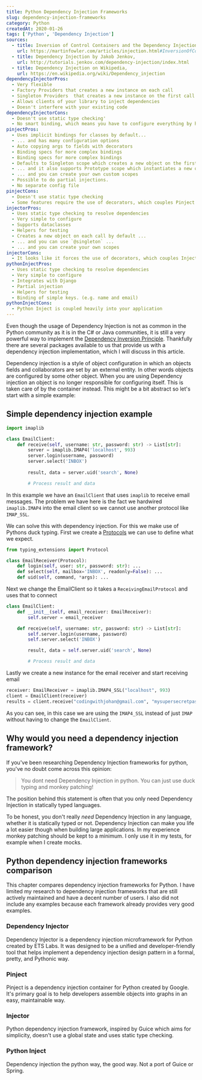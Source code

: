 ```yaml
---
title: Python Dependency Injection Frameworks
slug: dependency-injection-frameworks
category: Python
createdAt: 2020-01-26
tags: ['Python', 'Dependency Injection']
sources:
  - title: Inversion of Control Containers and the Dependency Injection pattern by Martin Fowler,
    url: https://martinfowler.com/articles/injection.html#InversionOfControl
  - title: Dependency Injection by Jakob Jenkov,
    url: http://tutorials.jenkov.com/dependency-injection/index.html
  - title: Dependency Injection on Wikipedia,
    url: https://en.wikipedia.org/wiki/Dependency_injection
dependencyInjectorPros:
  - Very flexible
  - Factory Providers that creates a new instance on each call
  - Singleton Providers  that creates a new instance on the first call and returns that same instance every next call
  - Allows clients of your library to inject dependencies
  - Doesn't interfere with your existing code
dependencyInjectorCons:
  - Doesn't use static type checking'
  - No smart binding, which means you have to configure everything by hand
pinjectPros:
  - Uses implicit bindings for classes by default...
  - ... and has many configuration options
  - Auto copying args to fields with decorators
  - Binding specs for more complex bindings
  - Binding specs for more complex bindings
  - Defaults to Singleton scope which creates a new object on the first call and reuses it after that ...
  - ... and it also supports Prototype scope which instantiates a new object on each call ...
  - ... and you can create your own custom scopes
  - Possible to do partial injections.
  - No separate config file
pinjectCons:
  - Doesn't use static type checking
  - Some features require the use of decorators, which couples Pinject to your application
injectorPros:
  - Uses static type checking to resolve dependencies
  - Very simple to configure 
  - Supports dataclasses
  - Helpers for testing
  - Creates a new object on each call by default ...
  - ... and you can use `@singleton` ...
  - ... and you can create your own scopes
injectorCons:
  - It looks like it forces the use of decorators, which couples Injector heavily to your application
pythonInjectPros:
  - Uses static type checking to resolve dependencies 
  - Very simple to configure
  - Integrates with Django
  - Partial injection
  - Helpers for testing
  - Binding of simple keys. (e.g. name and email)
pythonInjectCons:
  - Python Inject is coupled heavily into your application
---
```


Even though the usage of Dependency Injection is not as common in the Python community as it is in the C# or Java communities, 
it is still a very powerful way to implement the [Dependency Inversion Principle](/blog/solid-python-dependency-inversion-principle).
Thankfully there are several packages available to us that provide us with a dependency injection implementation, 
which I will discuss in this article.

<!--more-->

Dependency injection is a style of object configuration in which an objects fields and collaborators are set by an external entity. 
In other words objects are configured by some other object. 
When you are using Dependency injection an object is no longer responsible for configuring itself.
This is taken care of by the container instead. This might be a bit abstract so let's start with a simple example:

## Simple dependency injection example

```python
import imaplib

class EmailClient:
    def receive(self, username: str, password: str) -> List[str]:
        server = imaplib.IMAP4('localhost', 993)
        server.login(username, password)
        server.select('INBOX')
    
        result, data = server.uid('search', None)

        # Process result and data
```

In this example we have an `EmailClient` that uses `imaplib` to receive email messages.
The problem we have here is the fact we hardwired `imaplib.IMAP4` into the email client 
so we cannot use another protocol like `IMAP_SSL`.

We can solve this with dependency injection. For this we make use of Pythons duck typing. 
First we create a [Protocols](https://mypy.readthedocs.io/en/stable/protocols.html#simple-user-defined-protocols)
we can use to define what we expect.

```python
from typing_extensions import Protocol

class EmailReceiver(Protocol):
    def login(self, user: str, password: str): ...
    def select(self, mailbox='INBOX', readonly=False): ...
    def uid(self, command, *args): ...
```

Next we change the EmailClient so it takes a `ReceivingEmailProtocol` and uses that to connect

```python
class EmailClient:
    def __init__(self, email_receiver: EmailReceiver):
        self.server = email_receiver

    def receive(self, username: str, password: str) -> List[str]:
        self.server.login(username, password)
        self.server.select('INBOX')

        result, data = self.server.uid('search', None)

        # Process result and data
```

Lastly we create a new instance for the email receiver and start receiving email

```python
receiver: EmailReceiver = imaplib.IMAP4_SSL("localhost", 993)
client = EmailClient(receiver)
results = client.receive("codingwithjohan@gmail.com", "mysupersecretpasswd")
```

As you can see, in this case we are using the `IMAP4_SSL` instead of just `IMAP` 
without having to change the `EmailClient`.

## Why would you need a dependency injection framework?

If you've been researching Dependency Injection frameworks for python, you've no doubt come across this opinion:

> You dont need Dependency Injection in python. You can just use duck typing and monkey patching!

The position behind this statement is often that you only need Dependency Injection in statically typed languages.

To be honest, you don't really _need_ Dependency Injection in any language, whether it is statically typed or not. 
Dependency Injection can make you life a lot easier though when building large applications.
In my experience monkey patching should be kept to a minimum. I only use it in my tests, for example when I create mocks.

## Python dependency injection frameworks comparison

This chapter compares dependency injection frameworks for Python.
I have limited my research to dependency injection frameworks that are still actively maintained and have a decent number of users.
I also did not include any examples because each framework already provides very good examples.

### Dependency Injector

Dependency Injector is a dependency injection microframework for Python created by ETS Labs. 
It was designed to be a unified and developer-friendly tool that helps implement 
a dependency injection design pattern in a formal, pretty, and Pythonic way.

<pro-con-list :pros="dependencyInjectorPros" :cons="dependencyInjectorCons" title=""></pro-con-list>

### Pinject

Pinject is a dependency injection container for Python created by Google. 
It's primary goal is to help developers assemble objects into graphs in an easy, maintainable way.

<pro-con-list :pros="pinjectPros" :cons="pinjectCons" title=""></pro-con-list>

### Injector

Python dependency injection framework, inspired by Guice which aims for simplicity, doesn't use a global state and uses static type checking.

<pro-con-list :pros="injectorPros" :cons="injectorCons" title=""></pro-con-list>

### Python Inject

Dependency injection the python way, the good way. Not a port of Guice or Spring.

<pro-con-list :pros="pythonInjectPros" :cons="pythonInjectCons" title=""></pro-con-list>
